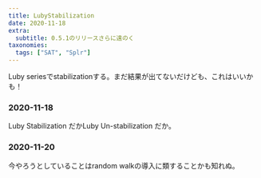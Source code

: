 ```yaml
---
title: LubyStabilization
date: 2020-11-18
extra:
  subtitle: 0.5.1のリリースさらに遠のく
taxonomies:
  tags: ["SAT", "Splr"]
---
```


Luby seriesでstabilizationする。まだ結果が出てないだけども、これはいいかも！

### 2020-11-18

Luby Stabilization だかLuby Un-stabilization だか。

### 2020-11-20

今やろうとしていることはrandom walkの導入に類することかも知れぬ。
